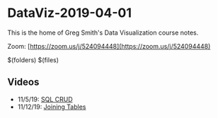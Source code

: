 # DataViz-2019-04-01

This is the home of Greg Smith's Data Visualization course notes.

Zoom: [https://zoom.us/j/524094448](https://zoom.us/j/524094448)

$(folders)
$(files)

## Videos

* 11/5/19: [SQL CRUD](https://codingbootcamp.hosted.panopto.com/Panopto/Pages/Viewer.aspx?id=6faac61d-245d-4a13-90fa-aafd0017b545)
* 11/12/19: [Joining Tables](https://codingbootcamp.hosted.panopto.com/Panopto/Pages/Viewer.aspx?id=dfd7d3ed-e813-45c3-8a16-ab040002718c)
<!--stackedit_data:
eyJoaXN0b3J5IjpbMjExNTg0MTk2MywxNTU4NjA4OTcyLDIwOT
UzNTc4MTddfQ==
-->